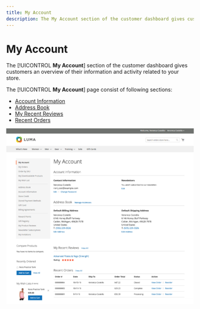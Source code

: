 ```yaml
---
title: My Account
description: The My Account section of the customer dashboard gives customers an overview of their information and activity related to your store.
---
```


# My Account

The [!UICONTROL **My Account**] section of the customer dashboard gives customers an overview of their information and activity related to your store.

The [!UICONTROL **My Account**] page consist of following sections:

* [Account Information](../customers/account-dashboard-account-information.md)
* [Address Book](../customers/account-dashboard-address-book.md)
* [My Recent Reviews](../customers/account-dashboard-my-product-reviews.md)
* [Recent Orders](../customers/account-dashboard-my-orders.md)

![My Account](assets/account-dashboard-my-account.png)
